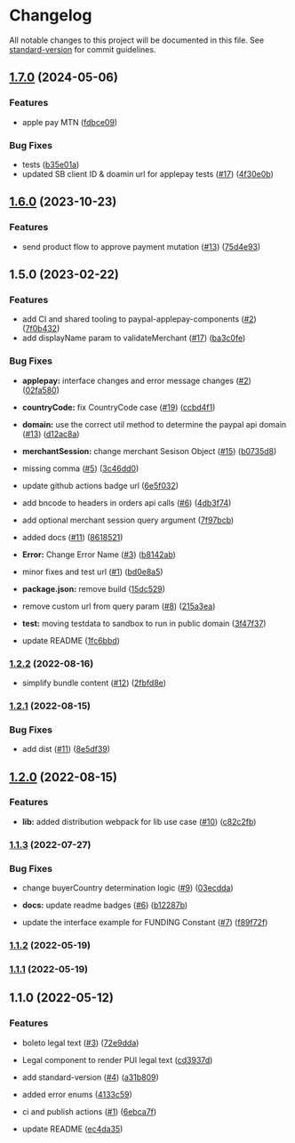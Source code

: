 # Changelog

All notable changes to this project will be documented in this file. See [standard-version](https://github.com/conventional-changelog/standard-version) for commit guidelines.

## [1.7.0](https://github.com/paypal/paypal-applepay-components/compare/v1.6.0...v1.7.0) (2024-05-06)


### Features

* apple pay MTN ([fdbce09](https://github.com/paypal/paypal-applepay-components/commit/fdbce09988573c42c04280611ffc37011315f084))


### Bug Fixes

* tests ([b35e01a](https://github.com/paypal/paypal-applepay-components/commit/b35e01a6205e9bbd617b39d2bbfd975f1040fb4f))
* updated SB client ID & doamin url for applepay tests ([#17](https://github.com/paypal/paypal-applepay-components/issues/17)) ([4f30e0b](https://github.com/paypal/paypal-applepay-components/commit/4f30e0b608a30859e9b431311e0a0a40c718f766))

## [1.6.0](https://github.com/paypal/paypal-applepay-components/compare/v1.5.0...v1.6.0) (2023-10-23)


### Features

* send product flow to approve payment mutation ([#13](https://github.com/paypal/paypal-applepay-components/issues/13)) ([75d4e93](https://github.com/paypal/paypal-applepay-components/commit/75d4e9311ca46a60e548ece06fa4a36f20363c1b))

## 1.5.0 (2023-02-22)


### Features

* add CI and shared tooling to paypal-applepay-components ([#2](https://github.com/paypal/paypal-applepay-components/issues/2)) ([7f0b432](https://github.com/paypal/paypal-applepay-components/commit/7f0b432df6a9f0a35ce8cd9144ff7407d265de68))
* add displayName param to validateMerchant ([#17](https://github.com/paypal/paypal-applepay-components/issues/17)) ([ba3c0fe](https://github.com/paypal/paypal-applepay-components/commit/ba3c0fe171097156133849f200b4cdc504f05e1d))


### Bug Fixes

* **applepay:** interface changes and error message changes ([#2](https://github.com/paypal/paypal-applepay-components/issues/2)) ([02fa580](https://github.com/paypal/paypal-applepay-components/commit/02fa58087b06665cee1b23f8e9d1ecbefbe68119))
* **countryCode:** fix CountryCode case ([#19](https://github.com/paypal/paypal-applepay-components/issues/19)) ([ccbd4f1](https://github.com/paypal/paypal-applepay-components/commit/ccbd4f1f24bbbd7234da777e6b483a37a5026d90))
* **domain:** use the correct util method to determine the paypal api domain  ([#13](https://github.com/paypal/paypal-applepay-components/issues/13)) ([d12ac8a](https://github.com/paypal/paypal-applepay-components/commit/d12ac8afa50448edf64476c8febd676bad5b7884))
* **merchantSession:** change merchant Sesison Object ([#15](https://github.com/paypal/paypal-applepay-components/issues/15)) ([b0735d8](https://github.com/paypal/paypal-applepay-components/commit/b0735d85c471ada30c07485212641877cf68b0ec))
* missing comma ([#5](https://github.com/paypal/paypal-applepay-components/issues/5)) ([3c46dd0](https://github.com/paypal/paypal-applepay-components/commit/3c46dd0fef09cddd6ee637611efa866649b14724))
* update github actions badge url ([6e5f032](https://github.com/paypal/paypal-applepay-components/commit/6e5f032b2d75401d20f59219bc0988a8bf910f15))


* add bncode to headers in orders api calls ([#6](https://github.com/paypal/paypal-applepay-components/issues/6)) ([4db3f74](https://github.com/paypal/paypal-applepay-components/commit/4db3f740d0713fe9cc91bcb7ecc2d01b70fde80c))
* add optional merchant session query argument ([7f97bcb](https://github.com/paypal/paypal-applepay-components/commit/7f97bcb6b04c62f0dfae6bfbb6251f68b52a518d))
* added docs ([#11](https://github.com/paypal/paypal-applepay-components/issues/11)) ([8618521](https://github.com/paypal/paypal-applepay-components/commit/8618521f34ae6cdca6c18bdfeafe79dff9ba679e))
* **Error:** Change Error Name ([#3](https://github.com/paypal/paypal-applepay-components/issues/3)) ([b8142ab](https://github.com/paypal/paypal-applepay-components/commit/b8142ab69f835c35602a3b71c4d4fbd44e1deda7))
* minor fixes and test url ([#1](https://github.com/paypal/paypal-applepay-components/issues/1)) ([bd0e8a5](https://github.com/paypal/paypal-applepay-components/commit/bd0e8a5955db1e63f822ca75754c429d5ebf30c9))
* **package.json:** remove build ([15dc529](https://github.com/paypal/paypal-applepay-components/commit/15dc5295e912dbd28cb6ea7cb1fb75dc99c4f077))
* remove custom url from query param ([#8](https://github.com/paypal/paypal-applepay-components/issues/8)) ([215a3ea](https://github.com/paypal/paypal-applepay-components/commit/215a3ea3ec4eff96db50bc65b9626d3026d64e17))
* **test:** moving testdata to sandbox to run in public domain ([3f47f37](https://github.com/paypal/paypal-applepay-components/commit/3f47f37f544b2ebf408c767fee9572a7cfe8a151))
* update README ([1fc6bbd](https://github.com/paypal/paypal-applepay-components/commit/1fc6bbdf04458e515038ea430894489ad357939e))

### [1.2.2](https://github.com/paypal/paypal-legal-components/compare/v1.2.1...v1.2.2) (2022-08-16)


* simplify bundle content ([#12](https://github.com/paypal/paypal-legal-components/issues/12)) ([2fbfd8e](https://github.com/paypal/paypal-legal-components/commit/2fbfd8e56fe3a04c941a3f7f546722ea09206db7))

### [1.2.1](https://github.com/paypal/paypal-legal-components/compare/v1.2.0...v1.2.1) (2022-08-15)


### Bug Fixes

* add dist ([#11](https://github.com/paypal/paypal-legal-components/issues/11)) ([8e5df39](https://github.com/paypal/paypal-legal-components/commit/8e5df3998f47550ca9a3fd553dab146f83d6552d))

## [1.2.0](https://github.com/paypal/paypal-legal-components/compare/v1.1.3...v1.2.0) (2022-08-15)


### Features

* **lib:** added distribution webpack for lib use case ([#10](https://github.com/paypal/paypal-legal-components/issues/10)) ([c82c2fb](https://github.com/paypal/paypal-legal-components/commit/c82c2fbf786e063f1b9156e9b37d29bea8e6ea56))

### [1.1.3](https://github.com/paypal/paypal-legal-components/compare/v1.1.2...v1.1.3) (2022-07-27)


### Bug Fixes

* change buyerCountry determination logic ([#9](https://github.com/paypal/paypal-legal-components/issues/9)) ([03ecdda](https://github.com/paypal/paypal-legal-components/commit/03ecddaccce731c9099001a30f0963e2dd5c3846))


* **docs:** update readme badges ([#6](https://github.com/paypal/paypal-legal-components/issues/6)) ([b12287b](https://github.com/paypal/paypal-legal-components/commit/b12287b6d220257bf18c9a465752b548007cb2f9))
* update the interface example for FUNDING Constant ([#7](https://github.com/paypal/paypal-legal-components/issues/7)) ([f89f72f](https://github.com/paypal/paypal-legal-components/commit/f89f72f91504ecc1b0080ceea6809ae94e188b81))

### [1.1.2](https://github.com/paypal/paypal-legal-components/compare/v1.1.1...v1.1.2) (2022-05-19)

### [1.1.1](https://github.com/paypal/paypal-legal-components/compare/v1.1.0...v1.1.1) (2022-05-19)

## 1.1.0 (2022-05-12)


### Features

* boleto legal text ([#3](https://github.com/paypal/paypal-legal-components/issues/3)) ([72e9dda](https://github.com/paypal/paypal-legal-components/commit/72e9dda85b0e876d265ede89bf10abf9ce46ee08))
* Legal component to render PUI legal text ([cd3937d](https://github.com/paypal/paypal-legal-components/commit/cd3937d573a3143c98d481ed1cb42d379f0885de))


* add standard-version ([#4](https://github.com/paypal/paypal-legal-components/issues/4)) ([a31b809](https://github.com/paypal/paypal-legal-components/commit/a31b80902e8b5f1b0685351cb782f109fec07dbd))
* added error enums ([4133c59](https://github.com/paypal/paypal-legal-components/commit/4133c592fede87ae9316b6508a40cf2c52e524fe))
* ci and publish actions ([#1](https://github.com/paypal/paypal-legal-components/issues/1)) ([6ebca7f](https://github.com/paypal/paypal-legal-components/commit/6ebca7f212980b1118767d7f2d66b2d62afc8d3a))
* update README ([ec4da35](https://github.com/paypal/paypal-legal-components/commit/ec4da3533f9afd0005e2b4f3acf1c20725893b60))
